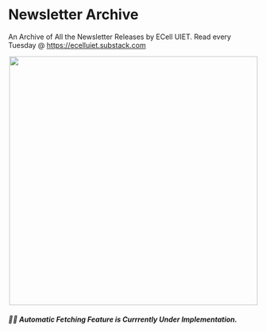 # Newsletter Archive
An Archive of All the Newsletter Releases by ECell UIET. Read every Tuesday @ https://ecelluiet.substack.com

<p align="center"><img src="https://github.com/ecelluiet/edc-newsletter-archive/assets/156586315/8a0bea12-8c3f-4eea-8ec2-7b5d164c8f7c" height="500" width="500" ></p>

##### 🛑🛑 Automatic Fetching Feature is Currrently Under Implementation.
